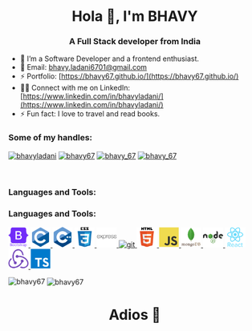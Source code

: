 <h1 align="center">Hola 👋, I'm BHAVY</h1>
<h3 align="center">A Full Stack developer from India</h3>



- 🔭 I’m a Software Developer and a frontend enthusiast.
- 📩 Email: bhavy.ladani6701@gmail.com
- ⚡ Portfolio: [https://bhavy67.github.io/](https://bhavy67.github.io/)
- 👨‍💻 Connect with me on LinkedIn: [https://www.linkedin.com/in/bhavyladani/](https://www.linkedin.com/in/bhavyladani/)
- ⚡ Fun fact: I love to travel and read books.


### Some of my handles:

<p align="left">
<a href="https://linkedin.com/in/bhavyladani" target="blank"><img align="center" src="https://raw.githubusercontent.com/rahuldkjain/github-profile-readme-generator/master/src/images/icons/Social/linked-in-alt.svg" alt="bhavyladani" height="30" width="40" /></a>
<a href="https://www.codechef.com/users/bhavy67" target="blank"><img align="center" src="https://cdn.jsdelivr.net/npm/simple-icons@3.1.0/icons/codechef.svg" alt="bhavy67" height="30" width="40" /></a>
<a href="https://www.hackerrank.com/bhavy_67" target="blank"><img align="center" src="https://raw.githubusercontent.com/rahuldkjain/github-profile-readme-generator/master/src/images/icons/Social/hackerrank.svg" alt="bhavy_67" height="30" width="40" /></a>
<a href="https://www.leetcode.com/bhavy_67" target="blank"><img align="center" src="https://raw.githubusercontent.com/rahuldkjain/github-profile-readme-generator/master/src/images/icons/Social/leet-code.svg" alt="bhavy_67" height="30" width="40" /></a>
</p>


<br />

### Languages and Tools:

<h3 align="left">Languages and Tools:</h3>
<p align="left"> <a href="https://getbootstrap.com" target="_blank"> <img src="https://raw.githubusercontent.com/devicons/devicon/master/icons/bootstrap/bootstrap-plain-wordmark.svg" alt="bootstrap" width="40" height="40"/> </a> <a href="https://www.cprogramming.com/" target="_blank"> <img src="https://raw.githubusercontent.com/devicons/devicon/master/icons/c/c-original.svg" alt="c" width="40" height="40"/> </a> <a href="https://www.w3schools.com/cpp/" target="_blank"> <img src="https://raw.githubusercontent.com/devicons/devicon/master/icons/cplusplus/cplusplus-original.svg" alt="cplusplus" width="40" height="40"/> </a> <a href="https://www.w3schools.com/css/" target="_blank"> <img src="https://raw.githubusercontent.com/devicons/devicon/master/icons/css3/css3-original-wordmark.svg" alt="css3" width="40" height="40"/> </a> <a href="https://expressjs.com" target="_blank"> <img src="https://raw.githubusercontent.com/devicons/devicon/master/icons/express/express-original-wordmark.svg" alt="express" width="40" height="40"/> </a> <a href="https://git-scm.com/" target="_blank"> <img src="https://www.vectorlogo.zone/logos/git-scm/git-scm-icon.svg" alt="git" width="40" height="40"/> </a> <a href="https://www.w3.org/html/" target="_blank"> <img src="https://raw.githubusercontent.com/devicons/devicon/master/icons/html5/html5-original-wordmark.svg" alt="html5" width="40" height="40"/> </a> <a href="https://developer.mozilla.org/en-US/docs/Web/JavaScript" target="_blank"> <img src="https://raw.githubusercontent.com/devicons/devicon/master/icons/javascript/javascript-original.svg" alt="javascript" width="40" height="40"/> </a> <a href="https://www.mongodb.com/" target="_blank"> <img src="https://raw.githubusercontent.com/devicons/devicon/master/icons/mongodb/mongodb-original-wordmark.svg" alt="mongodb" width="40" height="40"/> </a> <a href="https://nodejs.org" target="_blank"> <img src="https://raw.githubusercontent.com/devicons/devicon/master/icons/nodejs/nodejs-original-wordmark.svg" alt="nodejs" width="40" height="40"/> </a> <a href="https://reactjs.org/" target="_blank"> <img src="https://raw.githubusercontent.com/devicons/devicon/master/icons/react/react-original-wordmark.svg" alt="react" width="40" height="40"/> </a> <a href="https://redux.js.org" target="_blank"> <img src="https://raw.githubusercontent.com/devicons/devicon/master/icons/redux/redux-original.svg" alt="redux" width="40" height="40"/> </a> <a href="https://www.typescriptlang.org/" target="_blank"> <img src="https://raw.githubusercontent.com/devicons/devicon/master/icons/typescript/typescript-original.svg" alt="typescript" width="40" height="40"/> </a> </p>

<p><img align="left" src="https://github-readme-stats.vercel.app/api/top-langs?username=bhavy67&show_icons=true&locale=en&layout=compact" alt="bhavy67" /></p>

<p>&nbsp;<img align="center" src="https://github-readme-stats.vercel.app/api?username=bhavy67&show_icons=true&locale=en" alt="bhavy67" /></p>

<h1 align="center">Adios 👋</h1>
